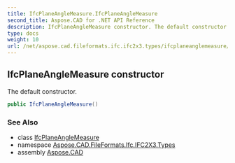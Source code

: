 ```yaml
---
title: IfcPlaneAngleMeasure.IfcPlaneAngleMeasure
second_title: Aspose.CAD for .NET API Reference
description: IfcPlaneAngleMeasure constructor. The default constructor
type: docs
weight: 10
url: /net/aspose.cad.fileformats.ifc.ifc2x3.types/ifcplaneanglemeasure/ifcplaneanglemeasure/
---
```

## IfcPlaneAngleMeasure constructor

The default constructor.

```csharp
public IfcPlaneAngleMeasure()
```

### See Also

* class [IfcPlaneAngleMeasure](../)
* namespace [Aspose.CAD.FileFormats.Ifc.IFC2X3.Types](../../ifcplaneanglemeasure/)
* assembly [Aspose.CAD](../../../)


